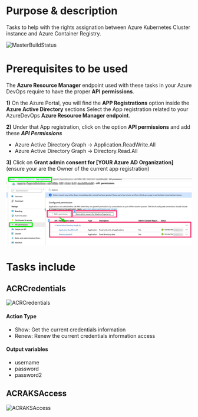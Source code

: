 # Purpose & description
Tasks to help with the rights assignation between Azure Kubernetes Cluster instance and Azure Container Registry.

![MasterBuildStatus](https://dev.azure.com/experta/Community/_apis/build/status/expertasolutions.AzureContainerRegistryExtensions?branchName=master)

# Prerequisites to be used
The **Azure Resource Manager** endpoint used with these tasks in your Azure DevOps require to have the proper **API permissions**.

**1)** On the Azure Portal, you will find the **APP Registrations** option inside the **Azure Active Directory** sections
Select the App registration related to your AzureDevOps **Azure Resource Manager endpoint**.

**2)** Under that App registration, click on the option **API permissions** and add these ***API Permissions***
- Azure Active Directory Graph -> Application.ReadWrite.All
- Azure Active Directory Graph -> Directory.Read.All

**3)** Click on **Grant admin consent for [YOUR Azure AD Organization]** (ensure your are the Owner of the current app registration)

![AzureADAppRegistrationApiPermissions](_screenShots/azureadapiperms.jpg)

# Tasks include

## ACRCredentials
![ACRCredentials](_screenShots/acrCredential_v0-preview.png)
#### Action Type
- Show: Get the current credentials information
- Renew: Renew the current credentials information access
#### Output variables
- username
- password
- password2

## ACRAKSAccess
![ACRAKSAccess](_screenShots/ACRAKSAccess_v0-preview.png)